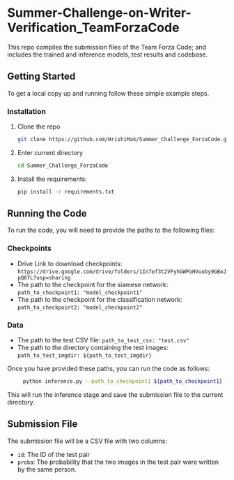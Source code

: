 # Summer-Challenge-on-Writer-Verification_TeamForzaCode
This repo compiles the submission files of the Team Forza Code; and includes the trained and inference models, test results and codebase. 


<!-- GETTING STARTED -->
## Getting Started

To get a local copy up and running follow these simple example steps.

### Installation

1. Clone the repo
   ```sh
   git clone https://github.com/HrishiMak/Summer_Challenge_ForzaCode.git
   ```
2. Enter current directory
   ```sh
   cd Summer_Challenge_ForzaCode
   ```
3. Install the requirements:
   ```sh
   pip install -r requirements.txt
   ```

## Running the Code

To run the code, you will need to provide the paths to the following files:

### Checkpoints
* Drive Link to download checkpoints:
  ``https://drive.google.com/drive/folders/1In7ef3t2VFyhGWPoHVuoby9GBoJpQ6fL?usp=sharing``
* The path to the checkpoint for the siamese network:
        ``path_to_checkpoint1: "model_checkpoint1"``
* The path to the checkpoint for the classification network:
        ``path_to_checkpoint2: "model_checkpoint2"``

### Data

* The path to the test CSV file:
     ``path_to_test_csv: "test.csv"``
* The path to the directory containing the test images:
     ``path_to_test_imgdir: ${path_to_test_imgdir}``

Once you have provided these paths, you can run the code as follows:
 ```sh
      python inference.py --path_to_checkpoint1 ${path_to_checkpoint1} --path_to_checkpoint2 ${path_to_checkpoint2} --path_to_test_csv ${path_to_test_csv} --path_to_test_img ${path_to_test_imgdir}
   ``` 
This will run the inference stage and save the submission file to the current directory.

## Submission File

The submission file will be a CSV file with two columns:

* `id`: The ID of the test pair
* `proba`: The probability that the two images in the test pair were written by the same person.
